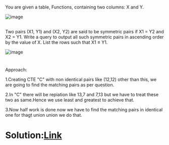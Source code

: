 #
You are given a table, Functions, containing two columns: X and Y.

![image](https://github.com/DeepanRaju-exe/Hacker_Rank_SQL_Solutions/assets/68472546/7c38fdb9-1479-4dea-9f85-8d652afe1e4d)

##
Two pairs (X1, Y1) and (X2, Y2) are said to be symmetric pairs if X1 = Y2 and X2 = Y1.
Write a query to output all such symmetric pairs in ascending order by the value of X. List the rows such that X1 ≤ Y1.

![image](https://github.com/DeepanRaju-exe/Hacker_Rank_SQL_Solutions/assets/68472546/b93d4e01-ba9e-490f-95b0-abdf627e8f91)


#
Approach:

1.Creating CTE "C" with non identical pairs like (12,12) other than this, we are going to find the matching pairs as per question.

2.In "C" there will be repiation like 13,7 and 7,13 but we have to treat these two as same.Hence we use least and greatest to achieve that.

3.Now half work is done now we have to find the matching pairs in identical one for thagt union union we do that.

Solution:[Link]()
========================================
